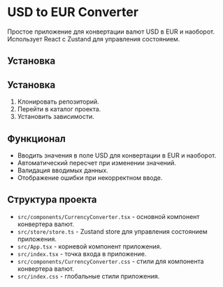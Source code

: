 # USD to EUR Converter

Простое приложение для конвертации валют USD в EUR и наоборот. Использует React с Zustand для управления состоянием.

## Установка

## Установка

1. Клонировать репозиторий.
2. Перейти в каталог проекта.
3. Установить зависимости.

## Функционал

- Вводить значения в поле USD для конвертации в EUR и наоборот.
- Автоматический пересчет при изменении значений.
- Валидация вводимых данных.
- Отображение ошибки при некорректном вводе.

## Структура проекта

- `src/components/CurrencyConverter.tsx` - основной компонент конвертера валют.
- `src/store/store.ts` - Zustand store для управления состоянием приложения.
- `src/App.tsx` - корневой компонент приложения.
- `src/index.tsx` - точка входа в приложение.
- `src/components/CurrencyConverter.css` - стили для компонента конвертера валют.
- `src/index.css` - глобальные стили приложения.